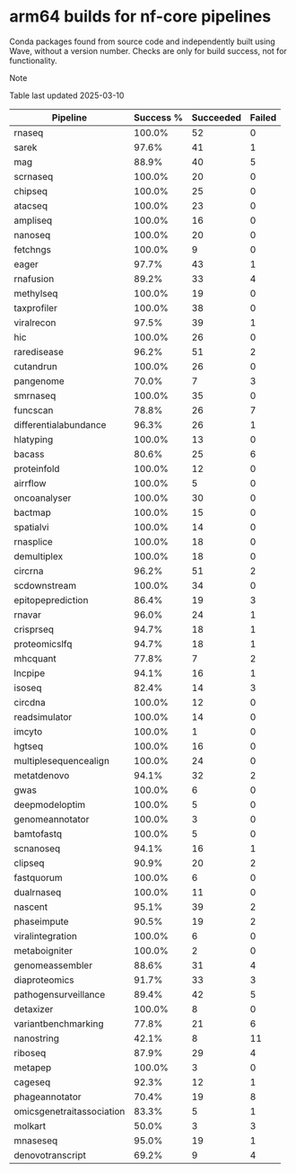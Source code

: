 # arm64 builds for nf-core pipelines

Conda packages found from source code and independently built using Wave, without a version number.
Checks are only for build success, not for functionality.

> [!NOTE]
> Table last updated 2025-03-10

| Pipeline | Success % | Succeeded | Failed |
|----------|-----------|-----------|--------|
| rnaseq | 100.0% | 52 | 0 |
| sarek | 97.6% | 41 | 1 |
| mag | 88.9% | 40 | 5 |
| scrnaseq | 100.0% | 20 | 0 |
| chipseq | 100.0% | 25 | 0 |
| atacseq | 100.0% | 23 | 0 |
| ampliseq | 100.0% | 16 | 0 |
| nanoseq | 100.0% | 20 | 0 |
| fetchngs | 100.0% | 9 | 0 |
| eager | 97.7% | 43 | 1 |
| rnafusion | 89.2% | 33 | 4 |
| methylseq | 100.0% | 19 | 0 |
| taxprofiler | 100.0% | 38 | 0 |
| viralrecon | 97.5% | 39 | 1 |
| hic | 100.0% | 26 | 0 |
| raredisease | 96.2% | 51 | 2 |
| cutandrun | 100.0% | 26 | 0 |
| pangenome | 70.0% | 7 | 3 |
| smrnaseq | 100.0% | 35 | 0 |
| funcscan | 78.8% | 26 | 7 |
| differentialabundance | 96.3% | 26 | 1 |
| hlatyping | 100.0% | 13 | 0 |
| bacass | 80.6% | 25 | 6 |
| proteinfold | 100.0% | 12 | 0 |
| airrflow | 100.0% | 5 | 0 |
| oncoanalyser | 100.0% | 30 | 0 |
| bactmap | 100.0% | 15 | 0 |
| spatialvi | 100.0% | 14 | 0 |
| rnasplice | 100.0% | 18 | 0 |
| demultiplex | 100.0% | 18 | 0 |
| circrna | 96.2% | 51 | 2 |
| scdownstream | 100.0% | 34 | 0 |
| epitopeprediction | 86.4% | 19 | 3 |
| rnavar | 96.0% | 24 | 1 |
| crisprseq | 94.7% | 18 | 1 |
| proteomicslfq | 94.7% | 18 | 1 |
| mhcquant | 77.8% | 7 | 2 |
| lncpipe | 94.1% | 16 | 1 |
| isoseq | 82.4% | 14 | 3 |
| circdna | 100.0% | 12 | 0 |
| readsimulator | 100.0% | 14 | 0 |
| imcyto | 100.0% | 1 | 0 |
| hgtseq | 100.0% | 16 | 0 |
| multiplesequencealign | 100.0% | 24 | 0 |
| metatdenovo | 94.1% | 32 | 2 |
| gwas | 100.0% | 6 | 0 |
| deepmodeloptim | 100.0% | 5 | 0 |
| genomeannotator | 100.0% | 3 | 0 |
| bamtofastq | 100.0% | 5 | 0 |
| scnanoseq | 94.1% | 16 | 1 |
| clipseq | 90.9% | 20 | 2 |
| fastquorum | 100.0% | 6 | 0 |
| dualrnaseq | 100.0% | 11 | 0 |
| nascent | 95.1% | 39 | 2 |
| phaseimpute | 90.5% | 19 | 2 |
| viralintegration | 100.0% | 6 | 0 |
| metaboigniter | 100.0% | 2 | 0 |
| genomeassembler | 88.6% | 31 | 4 |
| diaproteomics | 91.7% | 33 | 3 |
| pathogensurveillance | 89.4% | 42 | 5 |
| detaxizer | 100.0% | 8 | 0 |
| variantbenchmarking | 77.8% | 21 | 6 |
| nanostring | 42.1% | 8 | 11 |
| riboseq | 87.9% | 29 | 4 |
| metapep | 100.0% | 3 | 0 |
| cageseq | 92.3% | 12 | 1 |
| phageannotator | 70.4% | 19 | 8 |
| omicsgenetraitassociation | 83.3% | 5 | 1 |
| molkart | 50.0% | 3 | 3 |
| mnaseseq | 95.0% | 19 | 1 |
| denovotranscript | 69.2% | 9 | 4 |
